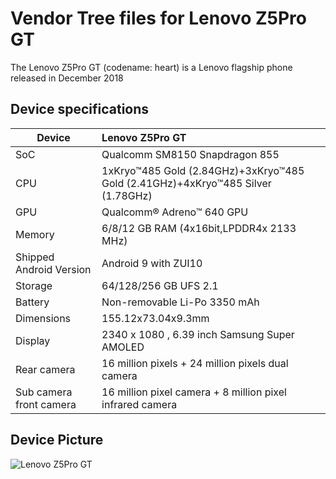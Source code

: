 # Vendor Tree files for Lenovo Z5Pro GT

The Lenovo Z5Pro GT (codename: heart) is a Lenovo flagship phone released in December 2018

## Device specifications

| Device                  | Lenovo Z5Pro GT                                                                  |
| ----------------------- | :------------------------------------------------------------------------------- |
| SoC                     | Qualcomm SM8150 Snapdragon 855                                                   |
| CPU                     | 1xKryo™485 Gold (2.84GHz)+3xKryo™485 Gold (2.41GHz)+4xKryo™485 Silver (1.78GHz)  |
| GPU                     | Qualcomm® Adreno™ 640 GPU                                                        |
| Memory                  | 6/8/12 GB RAM (4x16bit,LPDDR4x 2133 MHz)                                         |
| Shipped Android Version | Android 9 with ZUI10                                                             |
| Storage                 | 64/128/256 GB UFS 2.1                                                            |
| Battery                 | Non-removable Li-Po 3350 mAh                                                     |
| Dimensions              | 155.12x73.04x9.3mm                                                               |
| Display                 | 2340 x 1080 , 6.39 inch Samsung Super AMOLED                                     |
| Rear camera             | 16 million pixels + 24 million pixels dual camera                                |
| Sub camera front camera | 16 million pixel camera + 8 million pixel infrared camera                        |                

## Device Picture

![Lenovo Z5Pro GT](https://p1.lefile.cn/product/adminweb/2018/12/18/GGPNakxahwnsXjZpoKB2MhYNp-3363.w520.jpg "Lenovo Z5Pro GT")

